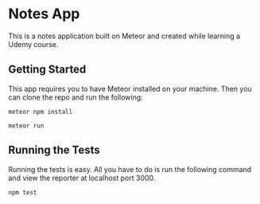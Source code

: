 # Notes App

This is a notes application built on Meteor and created while learning a Udemy course.

## Getting Started

This app requires you to have Meteor installed on your machine. Then you can clone the repo and run the following:

```
meteor npm install
```

```
meteor run
```

## Running the Tests

Running the tests is easy. All you have to do is run the following command and view the reporter at localhost port 3000.

```
npm test
```

